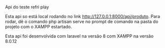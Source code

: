 Api do teste refri play

Esta api so está local rodando no link http://127.0.0.1:8000/api/produto.
Para rodar, dê o comando php artisan serve no prompt de comando na pasta do projeto com o XAMPP estartado.

Esta api foi desenvolvida com laravel na versão 8 com XAMPP na versão  8.0.12
